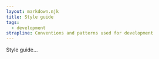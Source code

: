 ```yaml
---
layout: markdown.njk
title: Style guide
tags:
  - development
strapline: Conventions and patterns used for development
---
```


Style guide...
